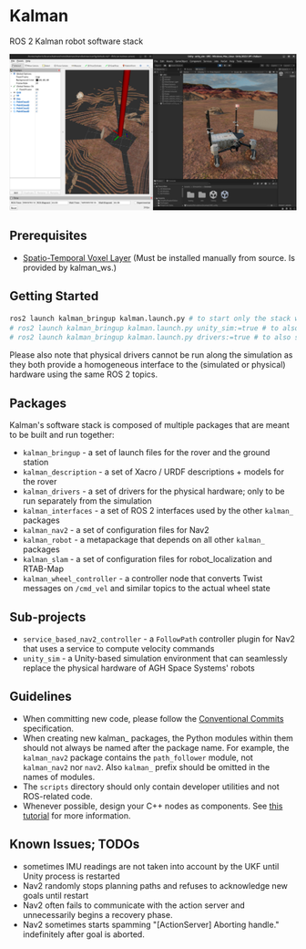 # Kalman

ROS 2 Kalman robot software stack

![](./docs/cover.png)

## Prerequisites

- [Spatio-Temporal Voxel Layer](https://github.com/SteveMacenski/spatio_temporal_voxel_layer) (Must be installed manually from source. Is provided by kalman_ws.)

## Getting Started

```bash
ros2 launch kalman_bringup kalman.launch.py # to start only the stack while assuming that hardware is already up
# ros2 launch kalman_bringup kalman.launch.py unity_sim:=true # to also start the (virtual hardware) simulation
# ros2 launch kalman_bringup kalman.launch.py drivers:=true # to also start the (physical hardware) drivers
```

Please also note that physical drivers cannot be run along the simulation as they both provide a homogeneous interface to the (simulated or physical) hardware using the same ROS 2 topics.

## Packages

Kalman's software stack is composed of multiple packages that are meant to be built and run together:
- `kalman_bringup` - a set of launch files for the rover and the ground station
- `kalman_description` - a set of Xacro / URDF descriptions + models for the rover
- `kalman_drivers` - a set of drivers for the physical hardware; only to be run separately from the simulation
- `kalman_interfaces` - a set of ROS 2 interfaces used by the other `kalman_` packages
- `kalman_nav2` - a set of configuration files for Nav2
- `kalman_robot` - a metapackage that depends on all other `kalman_` packages
- `kalman_slam` - a set of configuration files for robot_localization and RTAB-Map
- `kalman_wheel_controller` - a controller node that converts Twist messages on `/cmd_vel` and similar topics to the actual wheel state

## Sub-projects

- `service_based_nav2_controller` - a `FollowPath` controller plugin for Nav2 that uses a service to compute velocity commands
- `unity_sim` - a Unity-based simulation environment that can seamlessly replace the physical hardware of AGH Space Systems' robots

## Guidelines

- When committing new code, please follow the [Conventional Commits](https://www.conventionalcommits.org/en/v1.0.0/) specification.
- When creating new kalman_ packages, the Python modules within them should not always be named after the package name. For example, the `kalman_nav2` package contains the `path_follower` module, not `kalman_nav2` nor `nav2`. Also `kalman_` prefix should be omitted in the names of modules.
- The `scripts` directory should only contain developer utilities and not ROS-related code.
- Whenever possible, design your C++ nodes as components. See [this tutorial](https://docs.ros.org/en/iron/Tutorials/Intermediate/Writing-a-Composable-Node.html) for more information.

## Known Issues; TODOs

- sometimes IMU readings are not taken into account by the UKF until Unity process is restarted
- Nav2 randomly stops planning paths and refuses to acknowledge new goals until restart
- Nav2 often fails to communicate with the action server and unnecessarily begins a recovery phase.
- Nav2 sometimes starts spamming "[ActionServer] Aborting handle." indefinitely after goal is aborted.

